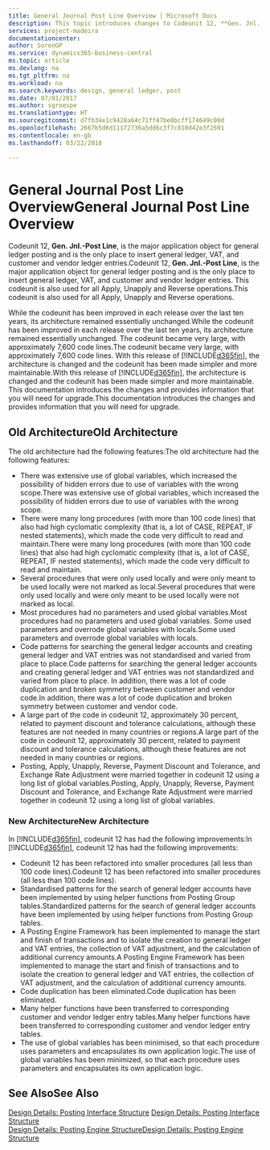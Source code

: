 ```yaml
---
title: General Journal Post Line Overview | Microsoft Docs
description: This topic introduces changes to Codeunit 12, **Gen. Jnl.-Post Line**, which is the major application object for general ledger posting and is the only place to insert general ledger, VAT, and customer and vendor ledger entries.
services: project-madeira
documentationcenter: 
author: SorenGP
ms.service: dynamics365-business-central
ms.topic: article
ms.devlang: na
ms.tgt_pltfrm: na
ms.workload: na
ms.search.keywords: design, general ledger, post
ms.date: 07/01/2017
ms.author: sgroespe
ms.translationtype: HT
ms.sourcegitcommit: d7fb34e1c9428a64c71ff47be8bcff174649c00d
ms.openlocfilehash: 2667b5d6d11172736a5dd6c3f7c810d42e3f2501
ms.contentlocale: en-gb
ms.lasthandoff: 03/22/2018

---
```

# <a name="general-journal-post-line-overview"></a><span data-ttu-id="d18c3-103">General Journal Post Line Overview</span><span class="sxs-lookup"><span data-stu-id="d18c3-103">General Journal Post Line Overview</span></span>
<span data-ttu-id="d18c3-104">Codeunit 12, **Gen. Jnl.-Post Line**, is the major application object for general ledger posting and is the only place to insert general ledger, VAT, and customer and vendor ledger entries.</span><span class="sxs-lookup"><span data-stu-id="d18c3-104">Codeunit 12, **Gen. Jnl.-Post Line**, is the major application object for general ledger posting and is the only place to insert general ledger, VAT, and customer and vendor ledger entries.</span></span> <span data-ttu-id="d18c3-105">This codeunit is also used for all Apply, Unapply and Reverse operations.</span><span class="sxs-lookup"><span data-stu-id="d18c3-105">This codeunit is also used for all Apply, Unapply and Reverse operations.</span></span>  
  
<span data-ttu-id="d18c3-106">While the codeunit has been improved in each release over the last ten years, its architecture remained essentially unchanged.</span><span class="sxs-lookup"><span data-stu-id="d18c3-106">While the codeunit has been improved in each release over the last ten years, its architecture remained essentially unchanged.</span></span> <span data-ttu-id="d18c3-107">The codeunit became very large, with approximately 7,600 code lines.</span><span class="sxs-lookup"><span data-stu-id="d18c3-107">The codeunit became very large, with approximately 7,600 code lines.</span></span> <span data-ttu-id="d18c3-108">With this release of [!INCLUDE[d365fin](includes/d365fin_md.md)], the architecture is changed and the codeunit has been made simpler and more maintainable.</span><span class="sxs-lookup"><span data-stu-id="d18c3-108">With this release of [!INCLUDE[d365fin](includes/d365fin_md.md)], the architecture is changed and the codeunit has been made simpler and more maintainable.</span></span> <span data-ttu-id="d18c3-109">This documentation introduces the changes and provides information that you will need for upgrade.</span><span class="sxs-lookup"><span data-stu-id="d18c3-109">This documentation introduces the changes and provides information that you will need for upgrade.</span></span>  
  
## <a name="old-architecture"></a><span data-ttu-id="d18c3-110">Old Architecture</span><span class="sxs-lookup"><span data-stu-id="d18c3-110">Old Architecture</span></span>  
<span data-ttu-id="d18c3-111">The old architecture had the following features:</span><span class="sxs-lookup"><span data-stu-id="d18c3-111">The old architecture had the following features:</span></span>  
  
* <span data-ttu-id="d18c3-112">There was extensive use of global variables, which increased the possibility of hidden errors due to use of variables with the wrong scope.</span><span class="sxs-lookup"><span data-stu-id="d18c3-112">There was extensive use of global variables, which increased the possibility of hidden errors due to use of variables with the wrong scope.</span></span>  
* <span data-ttu-id="d18c3-113">There were many long procedures (with more than 100 code lines) that also had high cyclomatic complexity (that is, a lot of CASE, REPEAT, IF nested statements), which made the code very difficult to read and maintain.</span><span class="sxs-lookup"><span data-stu-id="d18c3-113">There were many long procedures (with more than 100 code lines) that also had high cyclomatic complexity (that is, a lot of CASE, REPEAT, IF nested statements), which made the code very difficult to read and maintain.</span></span>  
* <span data-ttu-id="d18c3-114">Several procedures that were only used locally and were only meant to be used locally were not marked as local.</span><span class="sxs-lookup"><span data-stu-id="d18c3-114">Several procedures that were only used locally and were only meant to be used locally were not marked as local.</span></span>  
* <span data-ttu-id="d18c3-115">Most procedures had no parameters and used global variables.</span><span class="sxs-lookup"><span data-stu-id="d18c3-115">Most procedures had no parameters and used global variables.</span></span> <span data-ttu-id="d18c3-116">Some used parameters and overrode global variables with locals.</span><span class="sxs-lookup"><span data-stu-id="d18c3-116">Some used parameters and overrode global variables with locals.</span></span>  
* <span data-ttu-id="d18c3-117">Code patterns for searching the general ledger accounts and creating general ledger and VAT entries was not standardised and varied from place to place.</span><span class="sxs-lookup"><span data-stu-id="d18c3-117">Code patterns for searching the general ledger accounts and creating general ledger and VAT entries was not standardized and varied from place to place.</span></span> <span data-ttu-id="d18c3-118">In addition, there was a lot of code duplication and broken symmetry between customer and vendor code.</span><span class="sxs-lookup"><span data-stu-id="d18c3-118">In addition, there was a lot of code duplication and broken symmetry between customer and vendor code.</span></span>  
* <span data-ttu-id="d18c3-119">A large part of the code in codeunit 12, approximately 30 percent, related to payment discount and tolerance calculations, although these features are not needed in many countries or regions.</span><span class="sxs-lookup"><span data-stu-id="d18c3-119">A large part of the code in codeunit 12, approximately 30 percent, related to payment discount and tolerance calculations, although these features are not needed in many countries or regions.</span></span>  
* <span data-ttu-id="d18c3-120">Posting, Apply, Unapply, Reverse, Payment Discount and Tolerance, and Exchange Rate Adjustment were married together in codeunit 12 using a long list of global variables.</span><span class="sxs-lookup"><span data-stu-id="d18c3-120">Posting, Apply, Unapply, Reverse, Payment Discount and Tolerance, and Exchange Rate Adjustment were married together in codeunit 12 using a long list of global variables.</span></span>  
  
### <a name="new-architecture"></a><span data-ttu-id="d18c3-121">New Architecture</span><span class="sxs-lookup"><span data-stu-id="d18c3-121">New Architecture</span></span>  
<span data-ttu-id="d18c3-122">In [!INCLUDE[d365fin](includes/d365fin_md.md)], codeunit 12 has had the following improvements:</span><span class="sxs-lookup"><span data-stu-id="d18c3-122">In [!INCLUDE[d365fin](includes/d365fin_md.md)], codeunit 12 has had the following improvements:</span></span>  
  
* <span data-ttu-id="d18c3-123">Codeunit 12 has been refactored into smaller procedures (all less than 100 code lines).</span><span class="sxs-lookup"><span data-stu-id="d18c3-123">Codeunit 12 has been refactored into smaller procedures (all less than 100 code lines).</span></span>  
* <span data-ttu-id="d18c3-124">Standardised patterns for the search of general ledger accounts have been implemented by using helper functions from Posting Group tables.</span><span class="sxs-lookup"><span data-stu-id="d18c3-124">Standardized patterns for the search of general ledger accounts have been implemented by using helper functions from Posting Group tables.</span></span>  
* <span data-ttu-id="d18c3-125">A Posting Engine Framework has been implemented to manage the start and finish of transactions and to isolate the creation to general ledger and VAT entries, the collection of VAT adjustment, and the calculation of additional currency amounts.</span><span class="sxs-lookup"><span data-stu-id="d18c3-125">A Posting Engine Framework has been implemented to manage the start and finish of transactions and to isolate the creation to general ledger and VAT entries, the collection of VAT adjustment, and the calculation of additional currency amounts.</span></span>  
* <span data-ttu-id="d18c3-126">Code duplication has been eliminated.</span><span class="sxs-lookup"><span data-stu-id="d18c3-126">Code duplication has been eliminated.</span></span>  
* <span data-ttu-id="d18c3-127">Many helper functions have been transferred to corresponding customer and vendor ledger entry tables.</span><span class="sxs-lookup"><span data-stu-id="d18c3-127">Many helper functions have been transferred to corresponding customer and vendor ledger entry tables.</span></span>  
* <span data-ttu-id="d18c3-128">The use of global variables has been minimised, so that each procedure uses parameters and encapsulates its own application logic.</span><span class="sxs-lookup"><span data-stu-id="d18c3-128">The use of global variables has been minimized, so that each procedure uses parameters and encapsulates its own application logic.</span></span>  
  
## <a name="see-also"></a><span data-ttu-id="d18c3-129">See Also</span><span class="sxs-lookup"><span data-stu-id="d18c3-129">See Also</span></span>  
<span data-ttu-id="d18c3-130">[Design Details: Posting Interface Structure](design-details-posting-interface-structure.md) </span><span class="sxs-lookup"><span data-stu-id="d18c3-130">[Design Details: Posting Interface Structure](design-details-posting-interface-structure.md) </span></span>  
[<span data-ttu-id="d18c3-131">Design Details: Posting Engine Structure</span><span class="sxs-lookup"><span data-stu-id="d18c3-131">Design Details: Posting Engine Structure</span></span>](design-details-posting-engine-structure.md)

